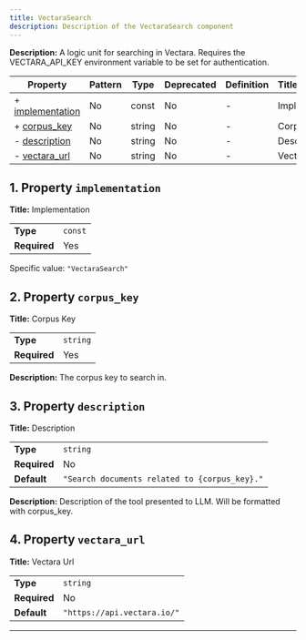 ```yaml
---
title: VectaraSearch
description: Description of the VectaraSearch component
---
```


**Description:** A logic unit for searching in Vectara. Requires the VECTARA_API_KEY environment variable to be set for authentication.

| Property                             | Pattern | Type   | Deprecated | Definition | Title/Description |
| ------------------------------------ | ------- | ------ | ---------- | ---------- | ----------------- |
| + [implementation](#implementation ) | No      | const  | No         | -          | Implementation    |
| + [corpus_key](#corpus_key )         | No      | string | No         | -          | Corpus Key        |
| - [description](#description )       | No      | string | No         | -          | Description       |
| - [vectara_url](#vectara_url )       | No      | string | No         | -          | Vectara Url       |

## <a name="implementation"></a>1. Property `implementation`

**Title:** Implementation

|              |         |
| ------------ | ------- |
| **Type**     | `const` |
| **Required** | Yes     |

Specific value: `"VectaraSearch"`

## <a name="corpus_key"></a>2. Property `corpus_key`

**Title:** Corpus Key

|              |          |
| ------------ | -------- |
| **Type**     | `string` |
| **Required** | Yes      |

**Description:** The corpus key to search in.

## <a name="description"></a>3. Property `description`

**Title:** Description

|              |                                               |
| ------------ | --------------------------------------------- |
| **Type**     | `string`                                      |
| **Required** | No                                            |
| **Default**  | `"Search documents related to {corpus_key}."` |

**Description:** Description of the tool presented to LLM. Will be formatted with corpus_key.

## <a name="vectara_url"></a>4. Property `vectara_url`

**Title:** Vectara Url

|              |                             |
| ------------ | --------------------------- |
| **Type**     | `string`                    |
| **Required** | No                          |
| **Default**  | `"https://api.vectara.io/"` |

----------------------------------------------------------------------------------------------------------------------------
